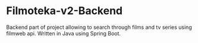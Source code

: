 # Filmoteka-v2-Backend

Backend part of project allowing to search through films and tv series using filmweb api. 
Written in Java using Spring Boot.
